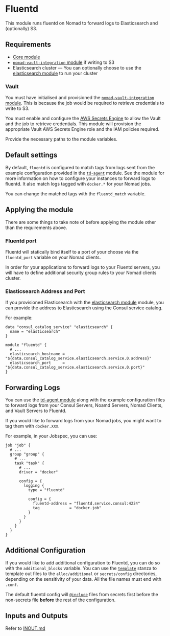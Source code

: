 # Fluentd

This module runs fluentd on Nomad to forward logs to Elasticsearch and (optionally) S3.

## Requirements

- [Core module](../core)
- [`nomad-vault-integration` module](../nomad-vault-integration) if writing to S3
- Elasticsearch cluster — You can optionally choose to use the [elasticsearch module](../elasticsearch) to run your cluster

### Vault

You must have initialised and provisioned the
[`nomad-vault-integration` module](../nomad-vault-integration). This is because the job would be
required to retrieve credentials to write to S3.

You must enable and configure the
[AWS Secrets Engine](https://www.vaultproject.io/docs/secrets/aws/index.html) to allow the Vault
and the job to retrieve credentials. This module will provision the appropriate Vault AWS Secrets
Engine role and the IAM policies required.

Provide the necessary paths to the module variables.

## Default settings

By default, `fluentd` is configured to match tags from logs sent from the example configuration
provided in the [`td-agent`](../td-agent) module. See the module for more information on how to
configure your instances to forward logs to fluentd. It also match logs tagged with `docker.*` for
your Nomad jobs.

You can change the matched tags with the `fluentd_match` variable.

## Applying the module

There are some things to take note of before applying the module other than the requirements above.

### Fluentd port

Fluentd will statically bind itself to a port of your choose via the `fluentd_port` variable on your
Nomad clients.

In order for your applications to forward logs to your Fluentd servers, you will have to define
additional security group rules to your Nomad clients cluster.

### Elasticsearch Address and Port

If you provisioned Elasticsearch with the [elasticsearch module](../elasticsearch) module, you can
provide the address to Elasticsearch using the Consul service catalog.

For example:

```hcl
data "consul_catalog_service" "elasticsearch" {
  name = "elasticsearch"
}

module "fluentd" {
  # ...
  elasticsearch_hostname = "${data.consul_catalog_service.elasticsearch.service.0.address}"
  elasticsearch_port     = "${data.consul_catalog_service.elasticsearch.service.0.port}"
}

```

## Forwarding Logs

You can use the [td-agent module](../td-agent) along with the example configuration files to forward
logs from your Consul Servers, Noamd Servers, Nomad Clients, and Vault Servers to Fluentd.

If you would like to forward logs from your Nomad jobs, you might want to tag them with
`docker.XXX`.

For example, in your Jobspec, you can use:

```hcl
job "job" {
  # ...
  group "group" {
    # ...
    task "task" {
      # ...
      driver = "docker"

      config = {
        logging {
          type = "fluentd"

          config = {
            fluentd-address = "fluentd.service.consul:4224"
            tag             = "docker.job"
          }
        }
      }
    }
  }
}
```

## Additional Configuration

If you would like to add additional configuration to Fluentd, you can do so with the
`additional_blocks` variable. You can use the
[`template`](https://www.nomadproject.io/docs/job-specification/template.html) stanza to template
out files to the `alloc/additional` or `secrets/config` directories, depending on the
sensitivity of your data. All the file names must end with `.conf`.

The default fluentd config will
[`@include`](https://docs.fluentd.org/v0.12/articles/config-file#(6)-re-use-your-config:-the-%E2%80%9C@include%E2%80%9D-directive)
files from secrets first before the non-secrets file **before** the rest of the configuration.

## Inputs and Outputs

Refer to [INOUT.md](INOUT.md)
